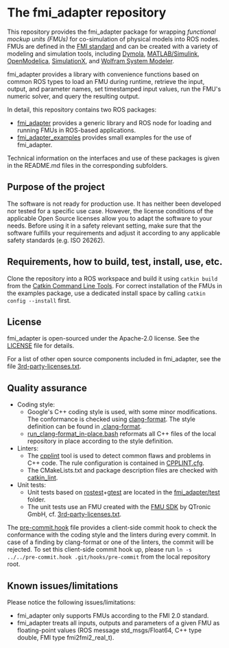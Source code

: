 # The fmi_adapter repository

This repository provides the fmi_adapter package for wrapping *functional mockup units (FMUs)* for co-simulation of physical models into ROS nodes. FMUs are defined in the [FMI standard](http://fmi-standard.org/) and can be created with a variety of modeling and simulation tools, including [Dymola](http://www.3ds.com/products-services/catia/products/dymola), [MATLAB/Simulink](https://www.mathworks.com/products/simulink.html), [OpenModelica](https://www.openmodelica.org/), [SimulationX](https://www.simulationx.de/), and [Wolfram System Modeler](http://www.wolfram.com/system-modeler/).

fmi_adapter provides a library with convenience functions based on common ROS types to load an FMU during runtime, retrieve the input, output, and parameter names, set timestamped input values, run the FMU's numeric solver, and query the resulting output.

In detail, this repository contains two ROS packages:

*   [fmi_adapter](fmi_adapter/) provides a generic library and ROS node for loading and running FMUs in ROS-based applications.
*   [fmi_adapter_examples](fmi_adapter_examples/) provides small examples for the use of fmi_adapter.

Technical information on the interfaces and use of these packages is given in the README.md files in the corresponding subfolders.


## Purpose of the project

The software is not ready for production use. It has neither been developed nor tested for a specific use case. However, the license conditions of the applicable Open Source licenses allow you to adapt the software to your needs. Before using it in a safety relevant setting, make sure that the software fulfills your requirements and adjust it according to any applicable safety standards (e.g. ISO 26262).


## Requirements, how to build, test, install, use, etc.

Clone the repository into a ROS workspace and build it using `catkin build` from the [Catkin Command Line Tools](https://catkin-tools.readthedocs.io/). For correct installation of the FMUs in the examples package, use a dedicated install space by calling `catkin config --install` first.


## License

fmi_adapter is open-sourced under the Apache-2.0 license. See the [LICENSE](LICENSE) file for details.

For a list of other open source components included in fmi_adapter, see the file [3rd-party-licenses.txt](3rd-party-licenses.txt).


## Quality assurance

*   Coding style:
    *   Google's C++ coding style is used, with some minor modifications. The conformance is checked using [clang-format](https://clang.llvm.org/docs/ClangFormat.html). The style definition can be found in [.clang-format](.clang-format).
    *   [run_clang-format_in-place.bash](run_clang-format_in-place.bash) reformats all C++ files of the local repository in place according to the style definition.
*   Linters:
    *   The [cpplint](https://github.com/google/styleguide/tree/gh-pages/cpplint) tool is used to detect common flaws and problems in C++ code. The rule configuration is contained in [CPPLINT.cfg](CPPLINT.cfg).
    *   The CMakeLists.txt and package description files are checked with [catkin_lint](http://wiki.ros.org/catkin_lint).
*   Unit tests:
    *   Unit tests based on [rostest](http://wiki.ros.org/rostest)+[gtest](https://github.com/google/googletest) are located in the [fmi_adapter/test](fmi_adapter/test) folder.
    *   The unit tests use an FMU created with the [FMU SDK](https://www.qtronic.de/en/fmusdk.html) by QTronic GmbH, cf. [3rd-party-licenses.txt](3rd-party-licenses.txt).

The [pre-commit.hook](pre-commit.hook) file provides a client-side commit hook to check the conformance with the coding style and the linters during every commit. In case of a finding by clang-format or one of the linters, the commit will be rejected. To set this client-side commit hook up, please run `ln -s ../../pre-commit.hook .git/hooks/pre-commit` from the local repository root.


## Known issues/limitations

Please notice the following issues/limitations:

*   fmi_adapter only supports FMUs according to the FMI 2.0 standard.
*   fmi_adapter treats all inputs, outputs and parameters of a given FMU as floating-point values (ROS message std_msgs/Float64, C++ type double, FMI type fmi2fmi2_real_t).
